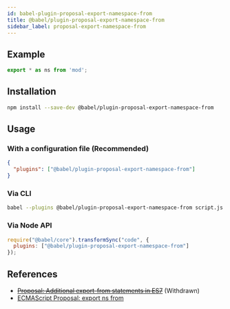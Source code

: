 ```yaml
---
id: babel-plugin-proposal-export-namespace-from
title: @babel/plugin-proposal-export-namespace-from
sidebar_label: proposal-export-namespace-from
---
```


## Example

```js
export * as ns from 'mod';
```

## Installation

```sh
npm install --save-dev @babel/plugin-proposal-export-namespace-from
```

## Usage

### With a configuration file (Recommended)

```json
{
  "plugins": ["@babel/plugin-proposal-export-namespace-from"]
}
```

### Via CLI

```sh
babel --plugins @babel/plugin-proposal-export-namespace-from script.js
```

### Via Node API

```javascript
require("@babel/core").transformSync("code", {
  plugins: ["@babel/plugin-proposal-export-namespace-from"]
});
```
## References

* ~~[Proposal: Additional export-from statements in ES7](https://github.com/leebyron/ecmascript-more-export-from)~~ (Withdrawn)
* [ECMAScript Proposal: export ns from](https://github.com/leebyron/ecmascript-export-ns-from)

